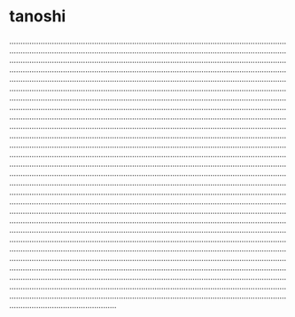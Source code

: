 # tanoshi
................................................................................................................................................................................................................................................................................................................................................................................................................................................................................................................................................................................................................................................................................................................................................................................................................................................................................................................................................................................................................................................................................................................................................................................................................................................................................................................................................................................................................................................................................................................................................................................................................................................................................................................................................................................................................................................................................................................................................................................................................................................................................................................................................................................................................................................................................................................................................................................................................................................................................................................................................................................................................................................................................................................................................................................................................................................................................................................................................................................................................................................................................................................................................................................................................................................................................................................................................................................................................................................................................................................................................................................................................................................................